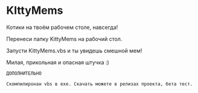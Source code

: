 # KIttyMems
Котики на твоём рабочем столе, навсегда!

Перенеси папку KittyMems на рабочий стол.

Запусти KittyMems.vbs и ты увидешь смешной мем!

Милая, прикольная и опасная штучка :)

```Deprecated
ДОПОЛНИТЕЛЬНО

Скомпилиронан vbs в exe. Скачать можете в релизах проекта, бета тест.
```
